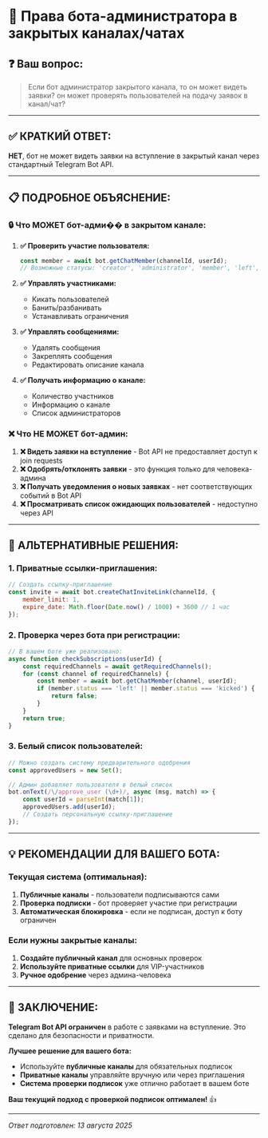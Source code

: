 # 🤖 Права бота-администратора в закрытых каналах/чатах

## ❓ Ваш вопрос:
> Если бот администратор закрытого канала, то он может видеть заявки? он может проверять пользователей на подачу заявок в канал/чат?

---

## ✅ КРАТКИЙ ОТВЕТ:

**НЕТ**, бот не может видеть заявки на вступление в закрытый канал через стандартный Telegram Bot API.

---

## 📋 ПОДРОБНОЕ ОБЪЯСНЕНИЕ:

### 🔒 Что МОЖЕТ бот-адми�� в закрытом канале:

1. **✅ Проверить участие пользователя:**
   ```javascript
   const member = await bot.getChatMember(channelId, userId);
   // Возможные статусы: 'creator', 'administrator', 'member', 'left', 'kicked'
   ```

2. **✅ Управлять участниками:**
   - Кикать пользователей
   - Банить/разбанивать
   - Устанавливать ограничения

3. **✅ Управлять сообщениями:**
   - Удалять сообщения
   - Закреплять сообщения
   - Редактировать описание канала

4. **✅ Получать информацию о канале:**
   - Количество участников
   - Информацию о канале
   - Список администраторов

### ❌ Что НЕ МОЖЕТ бот-админ:

1. **❌ Видеть заявки на вступление** - Bot API не предоставляет доступ к join requests
2. **❌ Одобрять/отклонять заявки** - это функция только для человека-админа
3. **❌ Получать уведомления о новых заявках** - нет соответствующих событий в Bot API
4. **❌ Просматривать список ожидающих пользователей** - недоступно через API

---

## 🔧 АЛЬТЕРНАТИВНЫЕ РЕШЕНИЯ:

### 1. **Приватные ссылки-приглашения:**
```javascript
// Создать ссылку-приглашение
const invite = await bot.createChatInviteLink(channelId, {
    member_limit: 1,
    expire_date: Math.floor(Date.now() / 1000) + 3600 // 1 час
});
```

### 2. **Проверка через бота при регистрации:**
```javascript
// В вашем боте уже реализовано:
async function checkSubscriptions(userId) {
    const requiredChannels = await getRequiredChannels();
    for (const channel of requiredChannels) {
        const member = await bot.getChatMember(channel, userId);
        if (member.status === 'left' || member.status === 'kicked') {
            return false;
        }
    }
    return true;
}
```

### 3. **Белый список пользователей:**
```javascript
// Можно создать систему предварительного одобрения
const approvedUsers = new Set();

// Админ добавляет пользователя в белый список
bot.onText(/\/approve_user (\d+)/, async (msg, match) => {
    const userId = parseInt(match[1]);
    approvedUsers.add(userId);
    // Создать персональную ссылку-приглашение
});
```

---

## 💡 РЕКОМЕНДАЦИИ ДЛЯ ВАШЕГО БОТА:

### Текущая система (оптимальная):
1. **Публичные каналы** - пользователи подписываются сами
2. **Проверка подписки** - бот проверяет участие при регистрации
3. **Автоматическая блокировка** - если не подписан, доступ к боту ограничен

### Если нужны закрытые каналы:
1. **Создайте публичный канал** для основных проверок
2. **Используйте приватные ссылки** для VIP-участников
3. **Ручное одобрение** через админа-человека

---

## 🎯 ЗАКЛЮЧЕНИЕ:

**Telegram Bot API ограничен** в работе с заявками на вступление. Это сделано для безопасности и приватности.

**Лучшее решение для вашего бота:**
- Используйте **публичные каналы** для обязательных подписок
- **Приватные каналы** управляйте вручную или через приглашения
- **Система проверки подписок** уже отлично работает в вашем боте

**Ваш текущий подход с проверкой подписок оптимален!** 👍

---

*Ответ подготовлен: 13 августа 2025*
